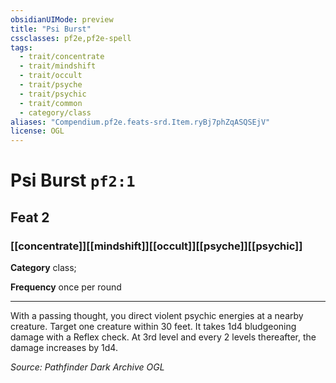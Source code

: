 ```yaml
---
obsidianUIMode: preview
title: "Psi Burst"
cssclasses: pf2e,pf2e-spell
tags:
  - trait/concentrate
  - trait/mindshift
  - trait/occult
  - trait/psyche
  - trait/psychic
  - trait/common
  - category/class
aliases: "Compendium.pf2e.feats-srd.Item.ryBj7phZqASQSEjV"
license: OGL
---
```

# Psi Burst `pf2:1`
## Feat 2
### [[concentrate]][[mindshift]][[occult]][[psyche]][[psychic]]

**Category** class; 




**Frequency** once per round

* * *

With a passing thought, you direct violent psychic energies at a nearby creature. Target one creature within 30 feet. It takes 1d4 bludgeoning damage with a Reflex check. At 3rd level and every 2 levels thereafter, the damage increases by 1d4.

*Source: Pathfinder Dark Archive*
*OGL*